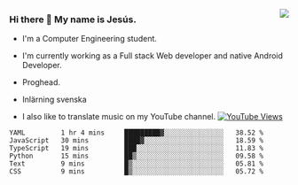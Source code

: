 <img align='right' src="https://github-readme-stats-eight-rose-90.vercel.app
/api?username=JesusJimenezG&show_icons=true&theme=radical">

### Hi there 👋 My name is Jesús.
- I'm a Computer Engineering student.
- I'm currently working as a Full stack Web developer and native Android Developer.

- Proghead.
- Inlärning svenska
- I also like to translate music on my YouTube channel. [![YouTube Views](https://img.shields.io/youtube/channel/views/UCWnlcC4_sV9Imcy9ysQpxHA?style=social)](https://www.youtube.com/channel/UCWnlcC4_sV9Imcy9ysQpxHA)

<!--START_SECTION:waka-->

```text
YAML         1 hr 4 mins     █████████▓░░░░░░░░░░░░░░░   38.52 %
JavaScript   30 mins         ████▓░░░░░░░░░░░░░░░░░░░░   18.59 %
TypeScript   19 mins         ███░░░░░░░░░░░░░░░░░░░░░░   11.83 %
Python       15 mins         ██▒░░░░░░░░░░░░░░░░░░░░░░   09.58 %
Text         9 mins          █▒░░░░░░░░░░░░░░░░░░░░░░░   05.81 %
CSS          9 mins          █▒░░░░░░░░░░░░░░░░░░░░░░░   05.72 %
```

<!--END_SECTION:waka-->

<!--
**JesusJimenezG/JesusJimenezG** is a ✨ _special_ ✨ repository because its `README.md` (this file) appears on your GitHub profile.

Here are some ideas to get you started:

- 🔭 I’m currently working on ...
- 🌱 I’m currently learning ...
- 👯 I’m looking to collaborate on ...
- 🤔 I’m looking for help with ...
- 💬 Ask me about ...
- 📫 How to reach me: ...
- 😄 Pronouns: ...
- ⚡ Fun fact: ...
-->
